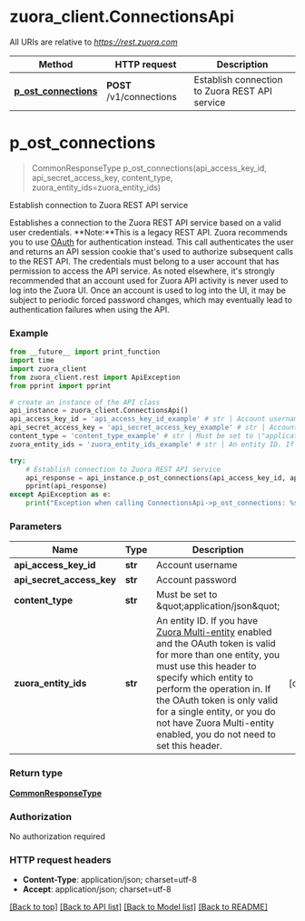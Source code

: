 # zuora_client.ConnectionsApi

All URIs are relative to *https://rest.zuora.com*

Method | HTTP request | Description
------------- | ------------- | -------------
[**p_ost_connections**](ConnectionsApi.md#p_ost_connections) | **POST** /v1/connections | Establish connection to Zuora REST API service


# **p_ost_connections**
> CommonResponseType p_ost_connections(api_access_key_id, api_secret_access_key, content_type, zuora_entity_ids=zuora_entity_ids)

Establish connection to Zuora REST API service

Establishes a connection to the Zuora REST API service based on a valid user credentials.   **Note:**This is a legacy REST API. Zuora recommends you to use [OAuth](https://www.zuora.com/developer/api-reference/#section/Authentication/OAuth-v2.0) for authentication instead.   This call authenticates the user and returns an API session cookie that's used to authorize subsequent calls to the REST API. The credentials must belong to a user account that has permission to access the API service.  As noted elsewhere, it's strongly recommended that an account used for Zuora API activity is never used to log into the Zuora UI.  Once an account is used to log into the UI, it may be subject to periodic forced password changes, which may eventually lead to authentication failures when using the API. 

### Example
```python
from __future__ import print_function
import time
import zuora_client
from zuora_client.rest import ApiException
from pprint import pprint

# create an instance of the API class
api_instance = zuora_client.ConnectionsApi()
api_access_key_id = 'api_access_key_id_example' # str | Account username 
api_secret_access_key = 'api_secret_access_key_example' # str | Account password 
content_type = 'content_type_example' # str | Must be set to \"application/json\" 
zuora_entity_ids = 'zuora_entity_ids_example' # str | An entity ID. If you have [Zuora Multi-entity](https://knowledgecenter.zuora.com/BB_Introducing_Z_Business/Multi-entity) enabled and the OAuth token is valid for more than one entity, you must use this header to specify which entity to perform the operation in. If the OAuth token is only valid for a single entity, or you do not have Zuora Multi-entity enabled, you do not need to set this header.  (optional)

try:
    # Establish connection to Zuora REST API service
    api_response = api_instance.p_ost_connections(api_access_key_id, api_secret_access_key, content_type, zuora_entity_ids=zuora_entity_ids)
    pprint(api_response)
except ApiException as e:
    print("Exception when calling ConnectionsApi->p_ost_connections: %s\n" % e)
```

### Parameters

Name | Type | Description  | Notes
------------- | ------------- | ------------- | -------------
 **api_access_key_id** | **str**| Account username  | 
 **api_secret_access_key** | **str**| Account password  | 
 **content_type** | **str**| Must be set to \&quot;application/json\&quot;  | 
 **zuora_entity_ids** | **str**| An entity ID. If you have [Zuora Multi-entity](https://knowledgecenter.zuora.com/BB_Introducing_Z_Business/Multi-entity) enabled and the OAuth token is valid for more than one entity, you must use this header to specify which entity to perform the operation in. If the OAuth token is only valid for a single entity, or you do not have Zuora Multi-entity enabled, you do not need to set this header.  | [optional] 

### Return type

[**CommonResponseType**](CommonResponseType.md)

### Authorization

No authorization required

### HTTP request headers

 - **Content-Type**: application/json; charset=utf-8
 - **Accept**: application/json; charset=utf-8

[[Back to top]](#) [[Back to API list]](../README.md#documentation-for-api-endpoints) [[Back to Model list]](../README.md#documentation-for-models) [[Back to README]](../README.md)

